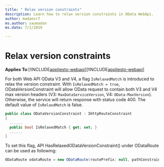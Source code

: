 ```yaml
---
title: " Relax version constraints"
description: Learn how to relax version constraints in OData WebApi. 
author: madansr7
ms.author: saumadan
ms.date: 7/1/2019

---
```

# Relax version constraints
**Applies To**:[!INCLUDE[appliesto-webapi](../includes/appliesto-webapi-v7.md)][!INCLUDE[appliesto-webapi](../includes/appliesto-webapi-v6.md)]

For both Web API OData V3 and V4, a flag `IsRelaxedMatch` is introduced to relax the version constraint. With `IsRelaxedMatch = true`, ODataVersionConstraint will allow OData request to contain both V3 and V4 max version headers (V3: `MaxDataServiceVersion`, V4: `OData-MaxVersion`). Otherwise, the service will return response with status code 400. The default value of `IsRelaxdMatch` is false.

```C#
public class ODataVersionConstraint : IHttpRouteConstraint
{
  ......
  public bool IsRelaxedMatch { get; set; }
  ......
}
```

To set this flag, API HasRelaxedODataVersionConstraint() under ODataRoute can be used as following:

```C#
ODataRoute odataRoute = new ODataRoute(routePrefix: null, pathConstraint: null).HasRelaxedODataVersionConstraint();
```
